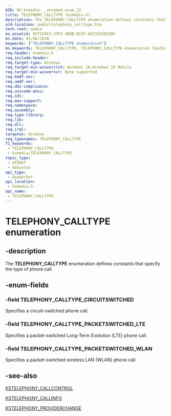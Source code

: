 ```yaml
---
UID: NE:ksmedia.__unnamed_enum_23
title: TELEPHONY_CALLTYPE (ksmedia.h)
description: The TELEPHONY_CALLTYPE enumeration defines constants that specify the type of phone call.
old-location: audio\telephony_calltype.htm
tech.root: audio
ms.assetid: 8CF2CAF2-29F2-4B8B-B23F-B423392B2DAF
ms.date: 05/08/2018
keywords: ["TELEPHONY_CALLTYPE enumeration"]
ms.keywords: TELEPHONY_CALLTYPE, TELEPHONY_CALLTYPE enumeration [Audio Devices], TELEPHONY_CALLTYPE_CIRCUITSWITCHED, TELEPHONY_CALLTYPE_PACKETSWITCHED_LTE, TELEPHONY_CALLTYPE_PACKETSWITCHED_WLAN, audio.telephony_calltype, ksmedia/TELEPHONY_CALLTYPE, ksmedia/TELEPHONY_CALLTYPE_CIRCUITSWITCHED, ksmedia/TELEPHONY_CALLTYPE_PACKETSWITCHED_LTE, ksmedia/TELEPHONY_CALLTYPE_PACKETSWITCHED_WLAN
req.header: ksmedia.h
req.include-header: 
req.target-type: Windows
req.target-min-winverclnt: Windows 10,Windows 10 Mobile
req.target-min-winversvr: None supported
req.kmdf-ver: 
req.umdf-ver: 
req.ddi-compliance: 
req.unicode-ansi: 
req.idl: 
req.max-support: 
req.namespace: 
req.assembly: 
req.type-library: 
req.lib: 
req.dll: 
req.irql: 
targetos: Windows
req.typenames: TELEPHONY_CALLTYPE
f1_keywords:
 - TELEPHONY_CALLTYPE
 - ksmedia/TELEPHONY_CALLTYPE
topic_type:
 - APIRef
 - kbSyntax
api_type:
 - HeaderDef
api_location:
 - ksmedia.h
api_name:
 - TELEPHONY_CALLTYPE
---
```


# TELEPHONY_CALLTYPE enumeration


## -description

The <b>TELEPHONY_CALLTYPE</b> enumeration defines constants that specify the type of phone call.

## -enum-fields

### -field TELEPHONY_CALLTYPE_CIRCUITSWITCHED

Specifies a circuit-switched phone call.

### -field TELEPHONY_CALLTYPE_PACKETSWITCHED_LTE

Specifies a packet-switched Long-Term Evolution (LTE) phone call.

### -field TELEPHONY_CALLTYPE_PACKETSWITCHED_WLAN

Specifies a packet-switched wireless LAN (WLAN) phone call.

## -see-also

<a href="/windows-hardware/drivers/ddi/ksmedia/ns-ksmedia-_tagkstelephony_callcontrol">KSTELEPHONY_CALLCONTROL</a>



<a href="/windows-hardware/drivers/ddi/ksmedia/ns-ksmedia-_tagkstelephony_callinfo">KSTELEPHONY_CALLINFO</a>



<a href="/windows-hardware/drivers/ddi/ksmedia/ns-ksmedia-_tagkstelephony_providerchange">KSTELEPHONY_PROVIDERCHANGE</a>